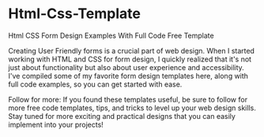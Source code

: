 # Html-Css-Template
Html CSS Form Design Examples With Full Code Free Template

Creating User Friendly forms is a crucial part of web design. When I started working with HTML and CSS for form design, I quickly realized that it's not just about functionality but also about user experience and accessibility. I've compiled some of my favorite form design templates here, along with full code examples, so you can get started with ease.

Follow for more:
If you found these templates useful, be sure to follow for more free code templates, tips, and tricks to level up your web design skills. Stay tuned for more exciting and practical designs that you can easily implement into your projects!
